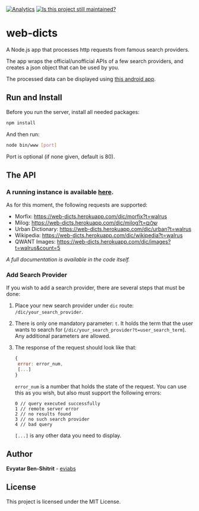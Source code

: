 [![Analytics](https://ga-beacon.appspot.com/UA-121798497-2/github/eviabs/webdicts)](https://github.com/igrigorik/ga-beacon)
[![Is this project still maintained?](https://img.shields.io/badge/maintained%3F-yes-green.svg?style=plastic)](https://github.com/badges/shields)

# web-dicts
A Node.js app that processes http requests from famous search providers.

The app wraps the official/unofficial APIs of a few search providers, and creates a json object that can be used by you. 

The processed data can be displayed using [this android app](https://github.com/eviabs/Dicts).

## Run and Install
Before you run the server, install all needed packages:
```bash
npm install
```
 And then run:
```bash
node bin/www [port]
```
Port is optional (if none given, default is 80).

## The API
### A running instance is available [here](https://web-dicts.herokuapp.com/). 

As for this moment, the following requests are supported:

* Morfix: https://web-dicts.herokuapp.com/dic/morfix?t=walrus
* Milog: https://web-dicts.herokuapp.com/dic/milog?t=שלום
* Urban Dictionary: https://web-dicts.herokuapp.com/dic/urban?t=walrus
* Wikipedia: https://web-dicts.herokuapp.com/dic/wikipedia?t=walrus
* QWANT Images: https://web-dicts.herokuapp.com/dic/images?t=walrus&count=5

*A full documentation is available in the code itself.*

### Add Search Provider
If you wish to add a search provider, there are several steps that must be done:
1. Place your new search provider under `dic` route: `/dic/your_search_provider`.
2. There is only one mandatory parameter: `t`. It holds the term that the user wants to search for (`/dic/your_search_provider?t=user_search_term`). Any additional  parameters are allowed.
3. The response of the request should look like that:
   ```javascript
   {
   	error: error_num,
   	[...]
   }
   ```
   `error_num` is a number that holds the state of the request. You can use this as you wish, but also must support the following errors:
   ``` javascipt
   0 // query executed successfully
   1 // remote server error
   2 // no results found
   3 // no such search provider
   4 // bad query
   ```

   `[...]` is any other data you need to display.

## Author

**Evyatar Ben-Shitrit** - [eviabs](https://github.com/eviabs)

## License

This project is licensed under the MIT License.
